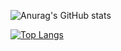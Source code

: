 


![Anurag's GitHub stats](https://github-readme-stats.vercel.app/api?username=edernonato&show_icons=true&theme=radical)

[![Top Langs](https://github-readme-stats.vercel.app/api/top-langs/?username=edernonato)](https://github.com/anuraghazra/github-readme-stats)




